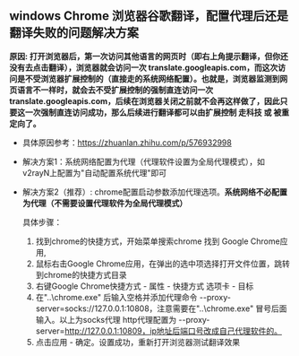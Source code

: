 ## windows Chrome 浏览器谷歌翻译，配置代理后还是翻译失败的问题解决方案

**原因: 打开浏览器后，第一次访问其他语言的网页时（即右上角提示翻译，但你还没有去点击翻译），浏览器就会访问一次 translate.googleapis.com，而这次访问是不受浏览器扩展控制的（直接走的系统网络配置）。也就是，浏览器监测到网页语言不一样时，就会去不受扩展控制的强制直连访问一次 translate.googleapis.com，后续在浏览器关闭之前就不会再这样做了，因此只要这一次强制直连访问成功，那么后续进行翻译都可以由扩展控制 走科技 或 被重定向了。**

* 具体原因参考：https://zhuanlan.zhihu.com/p/576932998
* 解决方案1：系统网络配置为代理（代理软件设置为全局代理模式），如v2rayN上配置为"自动配置系统代理"即可
* 解决方案2（推荐）: chrome配置启动参数添加代理选项。**系统网络不必配置为代理（不需要设置代理软件为全局代理模式）**
  
  具体步骤：

    1. 找到chrome的快捷方式，开始菜单搜索chrome 找到 Google Chrome应用, 
    2. 鼠标右击Google Chrome应用，在弹出的选中项选择打开文件位置，跳转到chrome的快捷方式目录
    3. 右键Google Chrome快捷方式 - 属性 - 快捷方式 选项卡 - 目标
    4. 在"..\chrome.exe" 后输入空格并添加代理命令 --proxy-server=socks://127.0.0.1:10808，注意需要在"..\chrome.exe" 冒号后面输入。以上为socks代理 http代理配置为 --proxy-server=http://127.0.0.1:10809，ip地址后端口号改成自己代理软件的。
    5. 点击应用 - 确定。设置成功，重新打开浏览器测试翻译效果
